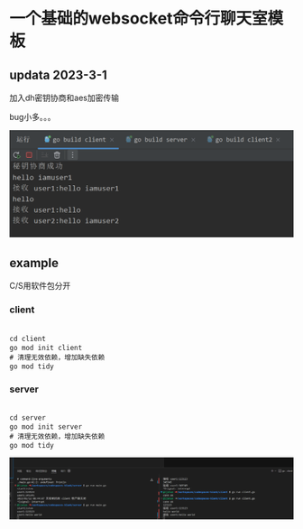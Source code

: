 # 一个基础的websocket命令行聊天室模板

## updata 2023-3-1

加入dh密钥协商和aes加密传输

bug小多。。。

![2](2.png)

## example

C/S用软件包分开

### client
```shell

cd client
go mod init client
# 清理无效依赖，增加缺失依赖
go mod tidy
```
### server
```shell

cd server
go mod init server
# 清理无效依赖，增加缺失依赖
go mod tidy
```

![exp](./1.png)
